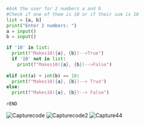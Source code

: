 ```.py
#Ask the user for 2 numbers a and b
#Check if one of them is 10 or if their sum is 10 
list = [a, b]
print("Enter 2 numbers: ")
a = input()
b = input()

if '10' in list:
  print(f"Makes10({a}, {b})-->True")
  if '10' not in list:
    print(f"Makes10({a}, {b})-->False")
  
elif int(a) + int(b) == 10:
  print(f"Makes10({a}, {b})--> True")
else:
  print(f"Makes10({a}, {b})--> False")
  
#END
```
![Capturecode](https://user-images.githubusercontent.com/89052189/134808242-0ffd856c-0a3c-4ee1-b6ca-fc2c772a9eff.PNG)
![Capturecode2](https://user-images.githubusercontent.com/89052189/134808253-b1a503f4-531a-4600-a487-061061633c3b.PNG)
![Capture44](https://user-images.githubusercontent.com/89052189/134808503-d1ea4a71-4936-483e-a5d6-25256ae35e9f.PNG)
